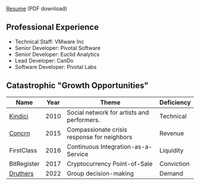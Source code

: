 [Resume](https://raw.githubusercontent.com/gavmor/gavmor.github.io/f115d11106fbaa54202a23a7537245a145086655/Resume%20-%20Gavin%20Morgan.pdf) (PDF download)

## Professional Experience
- Technical Staff: VMware Inc
- Senior Developer: Pivotal Software
- Senior Developer: Euclid Analytics
- Lead Developer: CanDo
- Software Developer: Pivotal Labs

## Catastrophic "Growth Opportunities"

| Name                                        	| Year    	| Theme                                       	| Deficiency 	|
|---------------------------------------------	|---------	|---------------------------------------------	|------------	|
| [Kindici](https://angel.co/company/kindici) 	| 2010    	| Social network for artists and performers.  	| Technical  	|
| [Concrn](https://concrn.org/)               	| 2015    	| Compassionate crisis response for neighbors 	| Revenue    	|
| FirstClass                                  	| 2016    	| Continuous Integration-as-a-Service         	| Liquidity  	|
| BitRegister                                 	| 2017    	| Cryptocurrency Point-of-Sale                	| Conviction 	|
| [Druthers](https://druthers.app)            	| 2022    	| Group decision-making                       	| Demand      |
